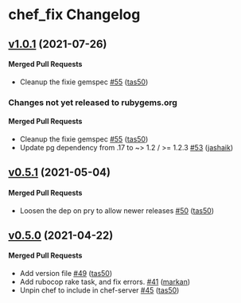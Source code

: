 # chef_fix Changelog

<!-- latest_release 1.0.1 -->
## [v1.0.1](https://github.com/chef/fixie/tree/v1.0.1) (2021-07-26)

#### Merged Pull Requests
- Cleanup the fixie gemspec [#55](https://github.com/chef/fixie/pull/55) ([tas50](https://github.com/tas50))
<!-- latest_release -->

<!-- release_rollup since=0.5.1 -->
### Changes not yet released to rubygems.org

#### Merged Pull Requests
- Cleanup the fixie gemspec [#55](https://github.com/chef/fixie/pull/55) ([tas50](https://github.com/tas50)) <!-- 1.0.1 -->
- Update pg dependency from .17 to ~&gt; 1.2 / &gt;= 1.2.3 [#53](https://github.com/chef/fixie/pull/53) ([jashaik](https://github.com/jashaik)) <!-- 1.0.0 -->
<!-- release_rollup -->

<!-- latest_stable_release -->
## [v0.5.1](https://github.com/chef/fixie/tree/v0.5.1) (2021-05-04)

#### Merged Pull Requests
- Loosen the dep on pry to allow newer releases [#50](https://github.com/chef/fixie/pull/50) ([tas50](https://github.com/tas50))
<!-- latest_stable_release -->

## [v0.5.0](https://github.com/chef/fixie/tree/v0.5.0) (2021-04-22)

#### Merged Pull Requests
- Add version file [#49](https://github.com/chef/fixie/pull/49) ([tas50](https://github.com/tas50))
- Add rubocop rake task, and fix errors. [#41](https://github.com/chef/fixie/pull/41) ([markan](https://github.com/markan))
- Unpin chef to include in chef-server [#45](https://github.com/chef/fixie/pull/45) ([tas50](https://github.com/tas50))